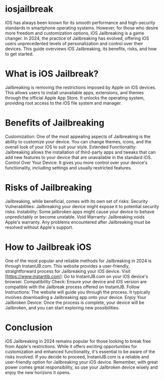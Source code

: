 # iosjailbreak
IOS has always been known for its smooth performance and high-security standards in smartphone operating systems. However, for those who desire more freedom and customization options, iOS Jailbreaking is a game changer. In 2024, the practice of Jailbreaking has evolved, offering iOS users unprecedented levels of personalization and control over their devices. This guide overviews iOS Jailbreaking, its benefits, risks, and how to get started.
# What is iOS Jailbreak?
Jailbreaking is removing the restrictions imposed by Apple on iOS devices. This allows users to install unavailable apps, extensions, and themes through the official Apple App Store. It unlocks the operating system, providing root access to the iOS file system and manager.
# Benefits of Jailbreaking
Customization: One of the most appealing aspects of Jailbreaking is the ability to customize your device. You can change themes, icons, and the overall look of your iOS to suit your style.
Extended Functionality: Jailbreaking allows the installation of third-party apps and tweaks that can add new features to your device that are unavailable in the standard iOS.
Control Over Your Device: It gives you more control over your device's functionality, including settings and usually restricted features.
# Risks of Jailbreaking
Jailbreaking, while beneficial, comes with its own set of risks:
Security Vulnerabilities: Jailbreaking your device might expose it to potential security risks.
Instability: Some jailbroken apps might cause your device to behave unpredictably or become unstable.
Void Warranty: Jailbreaking voids Apple's warranty. Any problems encountered after Jailbreaking must be resolved without Apple's support.
# How to Jailbreak iOS
One of the most popular and reliable methods for Jailbreaking in 2024 is through InstantJB.com. This website provides a user-friendly, straightforward process for Jailbreaking your iOS device.
Visit [https://www.instantjb.com]: Go to InstantJB.com on your iOS device's browser.
Compatibility Check: Ensure your device and iOS version are compatible with the Jailbreak process offered on InstantJB.
Follow Instructions: The website will guide you through the process. It typically involves downloading a Jailbreaking app onto your device.
Enjoy Your Jailbroken Device: Once the process is complete, your device will be Jailbroken, and you can start exploring new possibilities.
# Conclusion
iOS Jailbreaking in 2024 remains popular for those looking to break free from Apple's restrictions. While it offers exciting opportunities for customization and enhanced functionality, it's essential to be aware of the risks involved. If you decide to proceed, InstantJB.com is a reliable and user-friendly option for Jailbreaking your iOS device. Remember, with great power comes great responsibility, so use your Jailbroken device wisely and enjoy the new horizons it opens.
